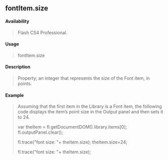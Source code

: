 ## fontItem.size

#### Availability

> Flash CS4 Professional.

#### Usage

> fontItem.size

#### Description

> Property; an integer that represents the size of the Font item, in points.

#### Example

> Assuming that the first item in the Library is a Font item, the following code displays the item’s point size in the Output panel and then sets it to 24.
>
> var theItem = fl.getDocumentDOM().library.items\[0\]; fl.outputPanel.clear();
>
> fl.trace("font size: "+ theItem.size); theItem.size=24;
>
> fl.trace("font size: "+ theItem.size);
